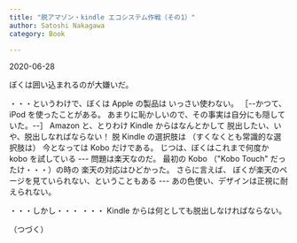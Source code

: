 ```yaml
---
title: "脱アマゾン・kindle エコシステム作戦（その1）"
author: Satoshi Nakagawa
category: Book

---
```


2020-06-28

 ぼくは囲い込まれるのが大嫌いだ。

 ・・・というわけで、ぼくは Apple の製品は
いっさい使わない。
［--かつて、iPod を使ったことがある。
あまりに恥かしいので、その事実は自分にも隠していた。--］
Amazon と、とりわけ Kindle からはなんとかして
脱出したい、いや、脱出しなればならない！
脱 Kindle の選択肢は
（すくなくとも常識的な選択肢は）
今となっては Kobo だけである。
じつは、ぼくはこれまで何度か kobo を試している ---
問題は楽天なのだ。
最初の Kobo （"Kobo Touch" だったけ・・・）の時の
楽天の対応はひどかった。
さらに言えば、
ぼくが楽天のページを見ていられない、ということもある ---
あの色使い、デザインは正視に耐えられない。

 ・・・しかし・・・
・・・ Kindle からは何としても脱出しなければならない。

 （つづく）

